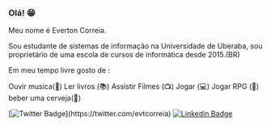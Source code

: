 ### Olá! 😁



Meu nome é Everton Correia.

Sou estudante de sistemas de informação na Universidade de Uberaba, sou proprietário de uma escola de cursos de informática desde 2015.(BR)

Em meu tempo livre gosto de :

Ouvir musica(🎵) 
Ler  livros (📚) 
Assistir Filmes (📺)
Jogar (💻)
Jogar RPG (🎲)
beber uma cerveja(🍺)


[![Twitter Badge](https://img.shields.io/badge/-Twitter-1ca0f1?style=flat-square&labelColor=1ca0f1&logo=twitter&logoColor=white&link=https://twitter.com/felipefialho_)](https://twitter.com/evtcorreia)
[![Linkedin Badge](https://img.shields.io/badge/-LinkedIn-blue?style=flat-square&logo=Linkedin&logoColor=white&link=https://www.linkedin.com/in/felipefialho)](https://www.linkedin.com/in/evtcorreia/)


